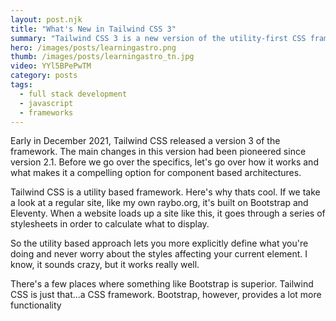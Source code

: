 ```yaml
---
layout: post.njk
title: "What's New in Tailwind CSS 3"
summary: "Tailwind CSS 3 is a new version of the utility-first CSS framework that shook the world a few years ago. Let's take a look at why it's gotten so dominant so quickly and what's changed in the latest version."
hero: /images/posts/learningastro.png
thumb: /images/posts/learningastro_tn.jpg
video: YYl5BPePwTM
category: posts
tags:
  - full stack development
  - javascript
  - frameworks
---
```


Early in December 2021, Tailwind CSS released a version 3 of the framework. The main changes in this version had been pioneered since version 2.1. Before we go over the specifics, let's go over how it works and what makes it a compelling option for component based architectures.

Tailwind CSS is a utility based framework. Here's why thats cool. If we take a look at a regular site, like my own raybo.org, it's built on Bootstrap and Eleventy. When a website loads up a site like this, it goes through a series of stylesheets in order to calculate what to display.

So the utility based approach lets you more explicitly define what you're doing and never worry about the styles affecting your current element. I know, it sounds crazy, but it works really well.

There's a few places where something like Bootstrap is superior. Tailwind CSS is just that...a CSS framework. Bootstrap, however, provides a lot more functionality
